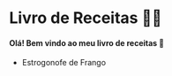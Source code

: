 # Livro de Receitas :man_cook:

#### Olá! Bem vindo ao meu livro de receitas :wave:

- Estrogonofe de Frango





